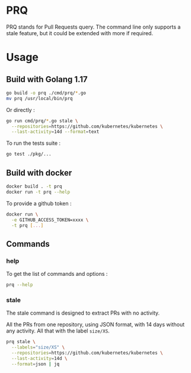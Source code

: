 
# PRQ

PRQ stands for Pull Requests query.
The command line only supports a stale feature, but it could be extended with more
if required.

# Usage

## Build with Golang 1.17

```bash
go build -o prq ./cmd/prq/*.go
mv prq /usr/local/bin/prq
```
Or directly :
```bash
go run cmd/prq/*.go stale \
  --repositories=https://github.com/kubernetes/kubernetes \
  --last-activity=14d --format=text
```

To run the tests suite :

```bash
go test ./pkg/...
```

## Build with docker

```bash
docker build . -t prq
docker run -t prq --help
```

To provide a github token :

```bash
docker run \
  -e GITHUB_ACCESS_TOKEN=xxxx \
  -t prq [...]
```

## Commands

### help

To get the list of commands and options :

```bash
prq --help
```

### stale

The stale command is designed to extract PRs with no activity.

All the PRs from one repository, using JSON format, with 14 days
without any activity.
All that with the label `size/XS`.
```bash
prq stale \
  --labels="size/XS" \
  --repositories=https://github.com/kubernetes/kubernetes \
  --last-activity=14d \
  --format=json | jq 
```

